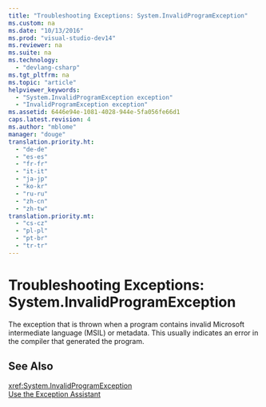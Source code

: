 ```yaml
---
title: "Troubleshooting Exceptions: System.InvalidProgramException"
ms.custom: na
ms.date: "10/13/2016"
ms.prod: "visual-studio-dev14"
ms.reviewer: na
ms.suite: na
ms.technology: 
  - "devlang-csharp"
ms.tgt_pltfrm: na
ms.topic: "article"
helpviewer_keywords: 
  - "System.InvalidProgramException exception"
  - "InvalidProgramException exception"
ms.assetid: 6446e94e-1081-4028-944e-5fa056fe66d1
caps.latest.revision: 4
ms.author: "mblome"
manager: "douge"
translation.priority.ht: 
  - "de-de"
  - "es-es"
  - "fr-fr"
  - "it-it"
  - "ja-jp"
  - "ko-kr"
  - "ru-ru"
  - "zh-cn"
  - "zh-tw"
translation.priority.mt: 
  - "cs-cz"
  - "pl-pl"
  - "pt-br"
  - "tr-tr"
---
```

# Troubleshooting Exceptions: System.InvalidProgramException
The exception that is thrown when a program contains invalid Microsoft intermediate language (MSIL) or metadata. This usually indicates an error in the compiler that generated the program.  
  
## See Also  
 <xref:System.InvalidProgramException>   
 [Use the Exception Assistant](../Topic/How%20to:%20Use%20the%20Exception%20Assistant.md)